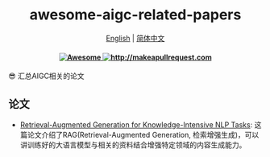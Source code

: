 <div align="center">
  <h1 align="center">awesome-aigc-related-papers</h1>
  <p>
      <a href="https://github.com/InfiniteAICreations/awesome-aigc-related-papers">English</a> | <a href="https://github.com/InfiniteAICreations/awesome-aigc-related-papers/blob/main/README.zh_CN.md">简体中文</a>
  </p>

  <h4 align="center">
    <a href="https://awesome.re">
      <img src="https://awesome.re/badge.svg" alt="Awesome" />
    </a>
    <a href="http://makeapullrequest.com">
      <img src="https://img.shields.io/badge/PRs-welcome-brightgreen.svg?style=flat-square" alt="http://makeapullrequest.com" />
    </a>
  </h4>
</div>

😎 汇总AIGC相关的论文

## 论文
- [Retrieval-Augmented Generation for Knowledge-Intensive NLP Tasks](https://arxiv.org/abs/2005.11401): 这篇论文介绍了RAG(Retrieval-Augmented Generation, 检索增强生成)，可以讲训练好的大语言模型与相关的资料结合增强特定领域的内容生成能力。
